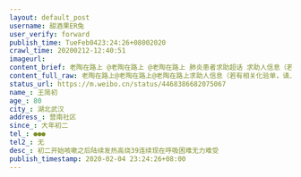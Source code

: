```yaml
---
layout: default_post
username: 甜酒果ER兔
user_verify: forward
publish_time: TueFeb0423:24:26+08002020
crawl_time: 20200212-12:40:51
imageurl: 
content_brief: 老陶在路上 @老陶在路上 @老陶在路上 肺炎患者求助超话 求助人信息（若有相关化验单，请上传图片）【姓名】王简初【年龄】80【所在城市】湖北武汉【所在小区、社区】营南社区【患病时间】大年初二【联系方式】●●●【其他紧急联系人】无【病情描述】 初二开始咳嗽 之后陆续发热 高 ...全文
content_full_raw: 老陶在路上@老陶在路上@老陶在路上求助人信息（若有相关化验单，请上传图片）【姓名】王简初【年龄】80【所在城市】湖北武汉【所在小区、社区】营南社区【患病时间】大年初二【联系方式】●●●【其他紧急联系人】无【病情描述】初二开始咳嗽之后陆续发热高烧39连续现在呼吸困难无力难受
status_url: https://m.weibo.cn/status/4468386682075067
name_: 王简初
age_: 80
city_: 湖北武汉
address_: 营南社区
since_: 大年初二
tel_: ●●●
tel2_: 无
desc_: 初二开始咳嗽之后陆续发热高烧39连续现在呼吸困难无力难受
publish_timestamp: 2020-02-04 23:24:26+08:00
---
```

